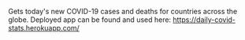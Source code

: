 Gets today's new COVID-19 cases and deaths for countries across the globe. Deployed app can be found and used here: https://daily-covid-stats.herokuapp.com/
